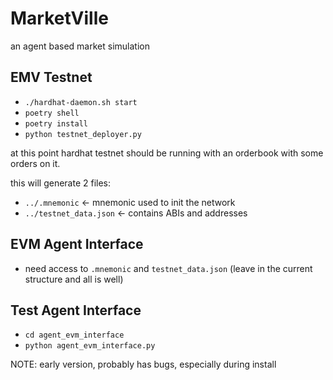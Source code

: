 # MarketVille
an agent based market simulation


## EMV Testnet
* `./hardhat-daemon.sh start`
* `poetry shell`
* `poetry install`
* `python testnet_deployer.py`

at this point hardhat testnet should be running with an orderbook with some orders on it.

this will generate 2 files:
* `../.mnemonic` <- mnemonic used to init the network
* `../testnet_data.json` <- contains ABIs and addresses


## EVM Agent Interface
* need access to `.mnemonic` and `testnet_data.json` (leave in the current structure and all is well)


## Test Agent Interface
* `cd agent_evm_interface`
* `python agent_evm_interface.py`


NOTE: early version, probably has bugs, especially during install